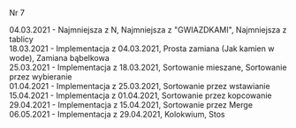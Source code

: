 Nr 7 </br>

04.03.2021 - Najmniejsza z N, Najmniejsza z "GWIAZDKAMI", Najmniejsza z tablicy<br />
18.03.2021 - Implementacja z 04.03.2021, Prosta zamiana (Jak kamien w wode), Zamiana bąbelkowa<br />
25.03.2021 - Implementacja z 18.03.2021, Sortowanie mieszane, Sortowanie przez wybieranie<br />
01.04.2021 - Implementacja z 25.03.2021, Sortowanie przez wstawianie<br />
15.04.2021 - Implementacja z 01.04.2021, Sortowanie przez kopcowanie<br />
29.04.2021 - Implementacja z 15.04.2021, Sortowanie przez Merge<br />
06.05.2021 - Implementacja z 29.04.2021, Kolokwium, Stos<br />
